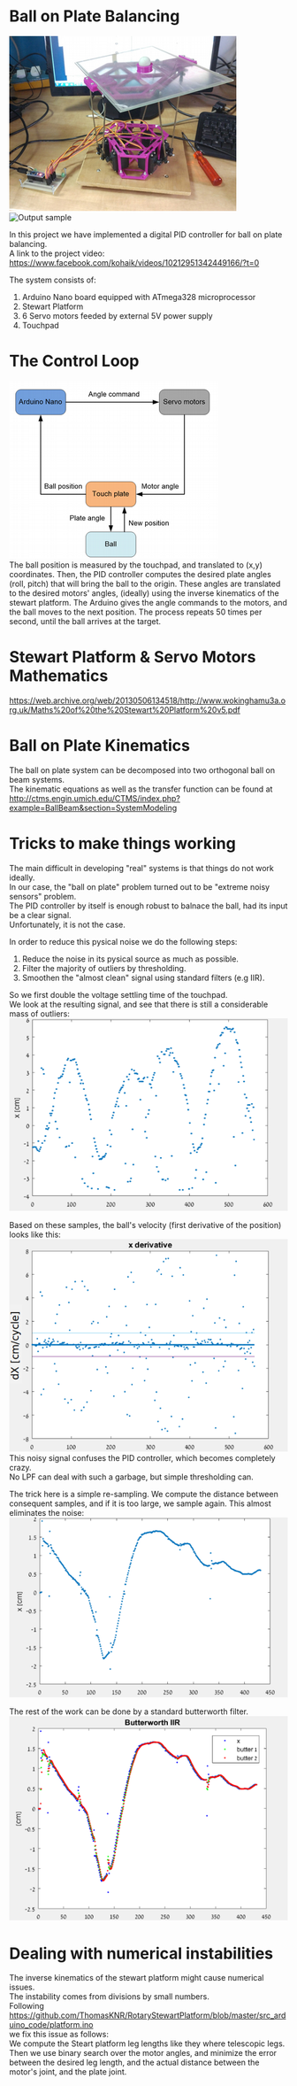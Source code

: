 # Ball on Plate Balancing
![Alt text](images/the-system.png)   
![Output sample](https://github.com/avrech/ball_on_plate_balancing/blob/master/bop.gif)

In this project we have implemented a digital PID controller for ball on plate balancing.  
A link to the project video:  
https://www.facebook.com/kohaik/videos/10212951342449166/?t=0


The system consists of:  
1. Arduino Nano board equipped with ATmega328 microprocessor  
2. Stewart Platform  
3. 6 Servo motors feeded by external 5V power supply
4. Touchpad  


# The Control Loop
![Alt text](images/close-loop-control.png)    
The ball position is measured by the touchpad, and translated to (x,y) coordinates.
Then, the PID controller computes the desired plate angles (roll, pitch) 
that will bring the ball to the origin.
These angles are translated to the desired motors' angles, (ideally) using the inverse kinematics 
of the stewart platform. 
The Arduino gives the angle commands to the motors, and the ball moves to the next position. 
The process repeats 50 times per second, until the ball arrives at the target. 

# Stewart Platform & Servo Motors Mathematics  
https://web.archive.org/web/20130506134518/http://www.wokinghamu3a.org.uk/Maths%20of%20the%20Stewart%20Platform%20v5.pdf

# Ball on Plate Kinematics  
The ball on plate system can be decomposed into two orthogonal ball on beam systems.  
The kinematic equations as well as the transfer function can be found at  
http://ctms.engin.umich.edu/CTMS/index.php?example=BallBeam&section=SystemModeling  


# Tricks to make things working  
The main difficult in developing "real" systems is that things do not work ideally.   
In our case, the "ball on plate" problem turned out to be "extreme noisy sensors" problem.   
The PID controller by itself is enough robust to balnace the ball, had its input be a clear signal.   
Unfortunately, it is not the case.  

In order to reduce this pysical noise we do the following steps:  
1. Reduce the noise in its pysical source as much as possible.   
2. Filter the majority of outliers by thresholding.  
3. Smoothen the "almost clean" signal using standard filters (e.g IIR).    

So we first double the voltage settling time of the touchpad.  
We look at the resulting signal, and see that there is still a considerable mass of outliers:  
![Alt text](images/noisy-measurment.png?raw=true "A Noisy Position Signal vs. Time")  

Based on these samples, the ball's velocity (first derivative of the position) looks like this:  
![Alt text](images/x-derivative.png?raw=true,center=true "A Noisy Position Signal vs. Time")  
This noisy signal confuses the PID controller, which becomes completely crazy.  
No LPF can deal with such a garbage, but simple thresholding can.  

The trick here is a simple re-sampling. We compute the distance between consequent samples, and if it is too large, we sample again. This almost eliminates the noise:  
![Alt text](images/after-resampling.png?raw=true,center=true "A Noisy Position Signal vs. Time")  

The rest of the work can be done by a standard butterworth filter.    
![Alt text](images/after-butterworth.png?raw=true,center=true "A Noisy Position Signal vs. Time")  

# Dealing with numerical instabilities
The inverse kinematics of the stewart platform might cause numerical issues.  
The instability comes from divisions by small numbers.  
Following https://github.com/ThomasKNR/RotaryStewartPlatform/blob/master/src_arduino_code/platform.ino  
we fix this issue as follows:  
We compute the Steart platform leg lengths like they where telescopic legs.  
Then we use binary search over the motor angles, and minimize the error between the desired leg length, and the actual distance between the motor's joint, and the plate joint.  

